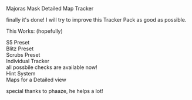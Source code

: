 Majoras Mask Detailed Map Tracker

finally it's done! 
I will try to improve this Tracker Pack as good as possible. 

This Works: (hopefully)

<p>S5 Preset<br>
Blitz Preset<br>
Scrubs Preset<br>
Individual Tracker<br>
all possbile checks are available now!<br>
Hint System <br>
Maps for a Detailed view <br>
  

special thanks to phaaze, he helps a lot! 
